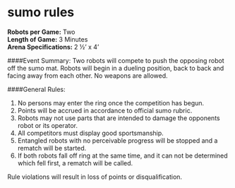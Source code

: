 # sumo rules

**Robots per Game:** Two  
**Length of Game:** 3 Minutes  
**Arena Specifications:** 2 ½’ x 4’   

####Event Summary: 
Two robots will compete to push the opposing robot off the sumo mat. Robots will begin in a dueling position, back to back and facing away from each other. No weapons are allowed. 

####General Rules:
1. No persons may enter the ring once the competition has begun. 
2. Points will be accrued in accordance to official sumo rubric. 
3. Robots may not use parts that are intended to damage the opponents robot or its operator.
4. All competitors must display good sportsmanship.
5. Entangled robots with no perceivable progress will be stopped and a rematch will be started. 
6. If both robots fall off ring at the same time, and it can not be determined which fell first, a rematch will be called.

Rule violations will result in loss of points or disqualification. 